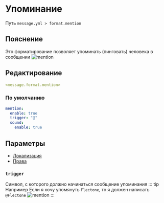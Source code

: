 # Упоминание
Путь `message.yml > format.mention`

## Пояснение
Это форматирование позволяет упоминать (пинговать) человека в сообщении
![mention](/mention.png)

## Редактирование
```yaml
<message.format.mention>
```

### По умолчанию
```yaml
mention:
  enable: true
  trigger: "@"
  sound:
    enable: true
```

## Параметры

- [Локализация](/docs/localizations/ru_ru/message/format/mention/)
- [Права](/docs/permission/message/format/mention/)

<!--@include: @/parts/enable.md-->

### `trigger`

Символ, с которого должно начинаться сообщение упоминания
::: tip Например
Если я хочу упомянуть `Flectone`, то я должен написать `@Flectone`
![mention](/mention.png)
:::

<!--@include: @/parts/sound.md-->